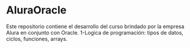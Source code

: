 # AluraOracle
Este repositorio contiene el desarrollo del curso brindado por la empresa Alura en conjunto con Oracle.
1-Logica de programación: tipos de datos, ciclos, funciones, arrays.
